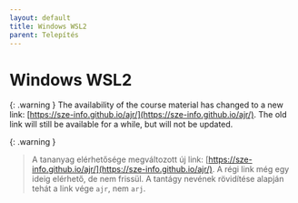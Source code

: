 ```yaml
---
layout: default
title: Windows WSL2
parent: Telepítés
---
```


# Windows WSL2


{: .warning }
The availability of the course material has changed to a new link: [https://sze-info.github.io/ajr/](https://sze-info.github.io/ajr/). The old link will still be available for a while, but will not be updated. 

{: .warning }
> A tananyag elérhetősége megváltozott új link: [https://sze-info.github.io/ajr/](https://sze-info.github.io/ajr/). A régi link még egy ideig elérhető, de nem frissül. A tantágy nevének rövidítése alapján tehát a link vége `ajr`, nem `arj`.
